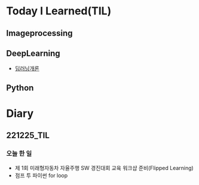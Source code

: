 # Today I Learned(TIL)

## Imageprocessing

## DeepLearning
* [딥러닝개론](https://github.com/yeonggwangchoi/TIL/blob/main/DeepLearning/Introduction.md)

## Python

# Diary

## 221225_TIL
### 오늘 한 일
* 제 1회 미래형자동차 자율주행 SW 경진대회 교육 워크샵 준비(Flipped Learning)
* 점프 투 파이썬 for loop
